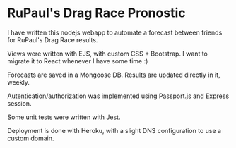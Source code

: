 # RuPaul's Drag Race Pronostic

I have written this nodejs webapp to automate a forecast between friends for RuPaul's Drag Race results.

Views were written with EJS, with custom CSS + Bootstrap. I want to migrate it to React whenever I have some time :)

Forecasts are saved in a Mongoose DB. Results are updated directly in it, weekly.

Autentication/authorization was implemented using Passport.js and Express session.

Some unit tests were written with Jest.

Deployment is done with Heroku, with a slight DNS configuration to use a custom domain.